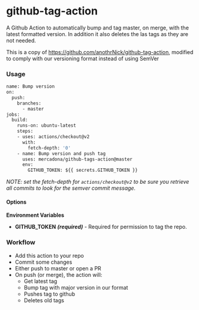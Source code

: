 # github-tag-action

A Github Action to automatically bump and tag master, on merge, with the latest formatted version. In addition it also deletes the las tags as they are not needed.

This is a copy of https://github.com/anothrNick/github-tag-action, modified to comply with our versioning format instead of using SemVer

### Usage

```Dockerfile
name: Bump version
on:
  push:
    branches:
      - master
jobs:
  build:
    runs-on: ubuntu-latest
    steps:
    - uses: actions/checkout@v2
      with:
        fetch-depth: '0'
    - name: Bump version and push tag
      uses: mercadona/github-tags-action@master
      env:
        GITHUB_TOKEN: ${{ secrets.GITHUB_TOKEN }}
```

_NOTE: set the fetch-depth for `actions/checkout@v2` to be sure you retrieve all commits to look for the semver commit message._

#### Options

**Environment Variables**

* **GITHUB_TOKEN** ***(required)*** - Required for permission to tag the repo.

### Workflow

* Add this action to your repo
* Commit some changes
* Either push to master or open a PR
* On push (or merge), the action will:
  * Get latest tag
  * Bump tag with major version in our format
  * Pushes tag to github
  * Deletes old tags
